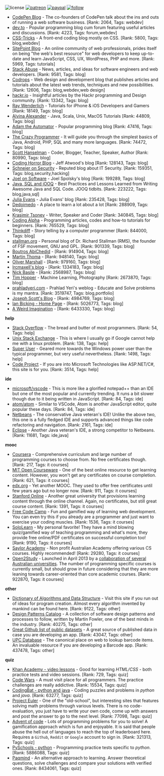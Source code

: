 ![license](https://img.shields.io/github/license/prahladyeri/siterank-stats.svg)
[![patreon](https://img.shields.io/badge/Patreon-brown.svg?logo=patreon)](https://www.patreon.com/prahladyeri)
[![paypal](https://img.shields.io/badge/PayPal-blue.svg?logo=paypal)](https://www.paypal.com/cgi-bin/webscr?cmd=_s-xclick&hosted_button_id=JM8FUXNFUK6EU)
[![follow](https://img.shields.io/twitter/follow/prahladyeri.svg?style=social)](https://twitter.com/prahladyeri)

- [CodePen Blog](https://blog.codepen.io/) - The co-founders of CodePen talk about the ins and outs of running a web software business. [Rank: 2064, Tags: webdev]
- [dev.to](https://dev.to/) - Popular programming blog cum forum featuring useful articles and discussions. [Rank: 4223, Tags: forum,webdev]
- [CSS-Tricks](https://css-tricks.com/) - A front-end coding blog mostly on CSS. [Rank: 5800, Tags: blog,webdev]
- [SitePoint Blog](https://www.sitepoint.com/blog/) - An online community of web professionals, prides itself on being "the web's best resource" for web developers to keep up-to-date and learn JavaScript, CSS, UX, WordPress, PHP and more. [Rank: 5969, Tags: tutorials]
- [Stack Abuse](https://stackabuse.com/) - News, articles, and ideas for software engineers and web developers. [Rank: 9581, Tags: blog]
- [Codrops](https://tympanus.net/codrops/) - Web design and development blog that publishes articles and tutorials about the latest web trends, techniques and new possibilities. [Rank: 12606, Tags: blog,webdev,web design]
- [hackr.io](https://hackr.io/blog) - Insightful articles by the Hackr programming and Design community. [Rank: 13342, Tags: blog]
- [Ray Wenderlich](https://www.raywenderlich.com/) - Tutorials for iPhone & iOS Developers and Gamers [Rank: 18149, Tags: blog]
- [Alvina Alexander](https://alvinalexander.com/) - Java, Scala, Unix, MacOS Tutorials [Rank: 44809, Tags: blog]
- [Adam the Automator](https://adamtheautomator.com/) - Popular programming blog [Rank: 47416, Tags: blog]
- [The Crazy Programmer](https://www.thecrazyprogrammer.com/) - It will guide you through the simplest basics of Java, Android, PHP, SQL and many more languages. [Rank: 74472, Tags: blog]
- [Scott Hanselman](https://www.hanselman.com/) - Coder, Blogger, Teacher, Speaker, Author [Rank: 80990, Tags: blog]
- [Coding Horror Blog](https://blog.codinghorror.com/) - Jeff Atwood's blog [Rank: 128143, Tags: blog]
- [Schneier on Security](https://www.schneier.com/) - Reputed blog about IT Security. [Rank: 159351, Tags: blog,security,hacking]
- [Joel on Software](https://www.joelonsoftware.com/) - Joel Spolsky's blog [Rank: 199289, Tags: blog]
- [Java, SQL and jOOQ](https://blog.jooq.org/) - Best Practices and Lessons Learned from Writing Awesome Java and SQL Code. JOOQ tidbits. [Rank: 223222, Tags: blog,java,sql]
- [Julia Evans](https://jvns.ca/) - Julia Evans' blog [Rank: 235428, Tags: blog]
- [Dedoimedo](https://www.dedoimedo.com/) - A place to learn a lot about a lot [Rank: 288909, Tags: blog]
- [Krasimir Tsonev](https://krasimirtsonev.com/) - Writer, Speaker and Coder [Rank: 340845, Tags: blog]
- [Coding Alpha](https://www.codingalpha.com/) - Programming articles, codes and how-to tutorials for beginners. [Rank: 765529, Tags: blog]
- [Thinkdiff](https://thinkdiff.net/) - Story telling by a computer programmer [Rank: 844000, Tags: blog]
- [stallman.org](https://stallman.org) - Personal blog of Dr. Richard Stallman (RMS), the founder of FSF movement, GNU and GPL. [Rank: 901339, Tags: blog]
- [Boutros AbiChedid](https://bacsoftwareconsulting.com/blog/index.php/about/) -  [Rank: 914904, Tags: blog]
- [Martin Thoma](https://martin-thoma.com/) -  [Rank: 948140, Tags: blog]
- [Oliver Marshall](https://olivermarshall.net/) -  [Rank: 979160, Tags: blog]
- [Ircmaxell's blog](https://blog.ircmaxell.com/) -  [Rank: 1334183, Tags: blog]
- [Nick Basile](https://nick-basile.com/) -  [Rank: 2568987, Tags: blog]
- [Tim Hopper](https://tdhopper.com/) - Machine Learning, Photography [Rank: 2673870, Tags: blog]
- [prahladyeri.com](https://prahladyeri.com) - Prahlad Yeri's weblog - Educate and Solve problems is my mantra. [Rank: 3519747, Tags: blog,portfolio]
- [Joseph Scott's Blog](https://blog.josephscott.org/) -  [Rank: 4984769, Tags: blog]
- [Ian Bicking - Home Page](https://www.ianbicking.org/) -  [Rank: 5026773, Tags: blog]
- [A Weird Imagination](https://aweirdimagination.net/) -  [Rank: 6433330, Tags: blog]

**help**

- [Stack Overflow](https://stackoverflow.com) - The bread and butter of most programmers. [Rank: 54, Tags: help]
- [Unix Stack Exchange](https://unix.stackexchange.com) - This is where I usually go if Google cannot help me with a linux problem. [Rank: 138, Tags: help]
- [Super User](https://superuser.com) - Geared more towards the Windows power user than the typical programmer, but very useful nevertheless. [Rank: 1498, Tags: help]
- [Code Project](https://www.codeproject.com) - If you are into Microsoft Technologies like ASP.NET/C#, this site is for you. [Rank: 3514, Tags: help]

**ide**

- [microsoft/vscode](https://github.com/microsoft/vscode) - This is more like a glorified notepad++ than an IDE but one of the most popular and currently trending. It runs a bit slower though due to it being written in JavaScript. [Rank: 84, Tags: ide]
- [atom/atom](https://github.com/atom/atom) - Similar to VSCode, Atom is another JavaScript editor, quite popular these days. [Rank: 84, Tags: ide]
- [Netbeans](https://netbeans.apache.org/) - The conservative Java veteran's IDE! Unlike the above two, this one is a fully fledged IDE and supports advanced things like code refactoring and navigation. [Rank: 2161, Tags: ide]
- [Eclipse](https://eclipse.org) - Another Java veteran's IDE, a strong competitor to Netbeans. [Rank: 11681, Tags: ide,java]

**mooc**

- [Coursera](https://www.coursera.org/) - Comprehensive curriculum and large number of programming courses to choose from. No free certificates though. [Rank: 217, Tags: it courses]
- [MIT Open Courseware](https://ocw.mit.edu) - One of the best online resource to get learning content. However, you won't get any certificates on course completion. [Rank: 621, Tags: it courses]
- [edx.org](https://courses.edx.org/) - Yet another MOOC. They used to offer free certificates until few years ago but no longer now. [Rank: 911, Tags: it courses]
- [Stanford Online](http://online.stanford.edu/) - Another great university that provisions learning content through the online channel. Again, no certificates, but still great course content. [Rank: 1391, Tags: it courses]
- [Free Code Camp](https://www.freecodecamp.org/) - Fun and gamified way of learning web development. You can even try this if you already are a programmer and just want to exercise your coding muscles. [Rank: 1536, Tags: it courses]
- [SoloLearn](https://www.sololearn.com) - My personal favorite! They have a mind blowing quiz/gamified way of teaching programming and what's more, they provide free online/PDF certificates on successful completion too! [Rank: 9190, Tags: it courses]
- [Saylor Academy](https://learn.saylor.org) - Non profit Australian Academy offering various CS courses. Highly recommended! [Rank: 29280, Tags: it courses]
- [Open2Study](https://www.open2study.com) - Launched in April 2013 by a [collaboration of several Australian universities](http://www.thegoodmooc.com/2013/06/a-review-of-open2study.html). The number of programming specific courses is currently small, but should grow in future considering that they are more leaning towards career-oriented than core academic courses. [Rank: 922870, Tags: it courses]

**other**

- [Dictionary of Algorithms and Data Structure](http://xlinux.nist.gov/dads/) - Visit this site if you run out of ideas for program creation. Almost every algorithm invented by mankind can be found here. [Rank: 9122, Tags: other]
- [Design Patterns Catalog](http://martinfowler.com/eaaCatalog/) - A collection of software design patterns and processes to follow, written by Martin Fowler, one of the best minds in the industry. [Rank: 40275, Tags: other]
- [Great Github list of public datasets](http://www.datasciencecentral.com/profiles/blogs/great-github-list-of-public-data-sets) - A great source of published data in case you are developing an app. [Rank: 43047, Tags: other]
- [UPC Database](https://www.upcdatabase.com/itemform.asp) - The canonical place on web to lookup barcode items. An invaluable resource if you are developing a Barcode app. [Rank: 437478, Tags: other]

**quiz**

- [Khan Academy - video lessons](https://www.khanacademy.org/) - Good for learning *HTML/CSS* - both practice tests and video sessions. [Rank: 729, Tags: quiz]
- [Code Wars](https://www.codewars.com/) - A must visit place for all programmers. The practice challenges are really addictive. [Rank: 15534, Tags: quiz]
- [CodingBat - python and java](https://codingbat.com/) - Coding puzzles and problems in *python* and *java*. [Rank: 63277, Tags: quiz]
- [Project Euler](https://projecteuler.net/) - One of the "old-school", but interesting sites that features solving math problems through various levels. There is no code-evaluation, you just have to write your own code, come up with answers and post the answer to go to the next level. [Rank: 77098, Tags: quiz]
- [Advent of code](https://adventofcode.com/) - Lots of programming problems for you to solve! A gamification approach which is fun and enjoyable. It is said that people abuse the hell out of languages to reach the top of leaderboard here. Requires a `Github`, `Reddit` or `Google` account to sign in. [Rank: 321313, Tags: quiz]
- [PySchools - python](https://www.pyschools.com) - Programming practice tests specific to *python*. [Rank: 5886088, Tags: quiz]
- [Paqmind](https://paqmind.com/) - An alternative approach to learning. Answer theoretical questions, solve challenges and compare your solutions with verified ones. [Rank: 8434061, Tags: quiz]

